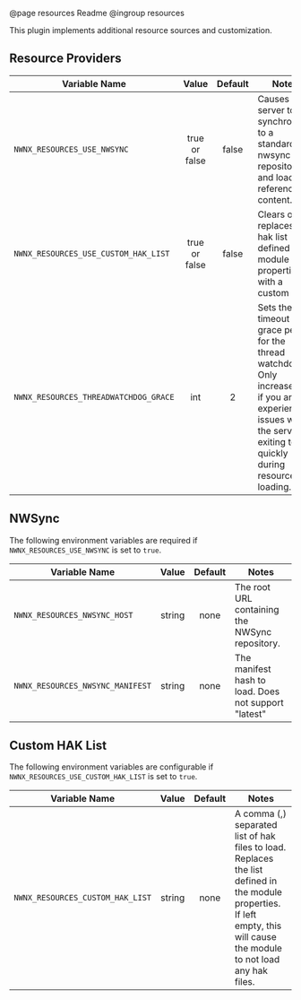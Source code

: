 @page resources Readme
@ingroup resources 

This plugin implements additional resource sources and customization.

## Resource Providers

| Variable Name                         |     Value     | Default | Notes                                                                                                                                                                 |
|---------------------------------------|:-------------:|:-------:|-----------------------------------------------------------------------------------------------------------------------------------------------------------------------|
| `NWNX_RESOURCES_USE_NWSYNC`           | true or false |  false  | Causes the server to synchronise to a standard nwsync repository, and load the referenced content.                                                                    |
| `NWNX_RESOURCES_USE_CUSTOM_HAK_LIST`  | true or false |  false  | Clears or replaces the hak list defined in module properties with a custom list.                                                                                      |
| `NWNX_RESOURCES_THREADWATCHDOG_GRACE` |      int      |    2    | Sets the timeout grace period for the thread watchdog. Only increase this if you are experiencing issues with the server exiting too quickly during resource loading. |

## NWSync

The following environment variables are required if `NWNX_RESOURCES_USE_NWSYNC` is set to `true`.

| Variable Name                    | Value  | Default | Notes                                                |
|----------------------------------|:------:|:-------:|------------------------------------------------------|
| `NWNX_RESOURCES_NWSYNC_HOST`     | string |  none   | The root URL containing the NWSync repository.       |
| `NWNX_RESOURCES_NWSYNC_MANIFEST` | string |  none   | The manifest hash to load. Does not support "latest" |

## Custom HAK List

The following environment variables are configurable if `NWNX_RESOURCES_USE_CUSTOM_HAK_LIST` is set to `true`.

| Variable Name                    | Value  | Default | Notes                                                                                                                                                                         |
|----------------------------------|:------:|:-------:|-------------------------------------------------------------------------------------------------------------------------------------------------------------------------------|
| `NWNX_RESOURCES_CUSTOM_HAK_LIST` | string |  none   | A comma (,) separated list of hak files to load. Replaces the list defined in the module properties.<br/>If left empty, this will cause the module to not load any hak files. |
